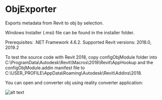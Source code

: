 # ObjExporter
Exports metadata from Revit to obj by selection.

Windows Installer (.msi) file can be found in the installer folder.

Prerequisites: .NET Framework 4.6.2. Supported Revit versions: 2018.0, 2019.2

To test the source code with Revit 2018, copy configObjModule folder into C:\ProgramData\Autodesk\Revit\Macros\2018\Revit\AppHookup and the configObjModule.addin manifest file to C:\USER_PROFILE\AppData\Roaming\Autodesk\Revit\Addins\2018.

You can open and converter obj using reality converter application:

![alt text](https://github.com/marcellgyorei/ObjExporter/blob/master/usd.bmp?raw=true)
